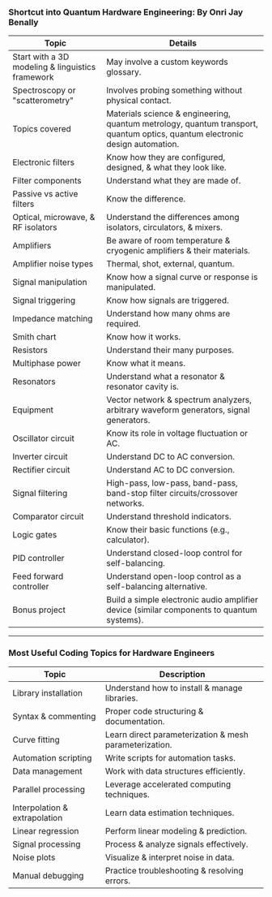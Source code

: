 ### **Shortcut into Quantum Hardware Engineering: By Onri Jay Benally**

| **Topic** | **Details** |
|-----------|-------------|
| Start with a 3D modeling & linguistics framework | May involve a custom keywords glossary. |
| Spectroscopy or "scatterometry" | Involves probing something without physical contact. |
| Topics covered | Materials science & engineering, quantum metrology, quantum transport, quantum optics, quantum electronic design automation. |
| Electronic filters | Know how they are configured, designed, & what they look like. |
| Filter components | Understand what they are made of. |
| Passive vs active filters | Know the difference. |
| Optical, microwave, & RF isolators | Understand the differences among isolators, circulators, & mixers. |
| Amplifiers | Be aware of room temperature & cryogenic amplifiers & their materials. |
| Amplifier noise types | Thermal, shot, external, quantum. |
| Signal manipulation | Know how a signal curve or response is manipulated. |
| Signal triggering | Know how signals are triggered. |
| Impedance matching | Understand how many ohms are required. |
| Smith chart | Know how it works. |
| Resistors | Understand their many purposes. |
| Multiphase power | Know what it means. |
| Resonators | Understand what a resonator & resonator cavity is. |
| Equipment | Vector network & spectrum analyzers, arbitrary waveform generators, signal generators. |
| Oscillator circuit | Know its role in voltage fluctuation or AC. |
| Inverter circuit | Understand DC to AC conversion. |
| Rectifier circuit | Understand AC to DC conversion. |
| Signal filtering | High-pass, low-pass, band-pass, band-stop filter circuits/crossover networks. |
| Comparator circuit | Understand threshold indicators. |
| Logic gates | Know their basic functions (e.g., calculator). |
| PID controller | Understand closed-loop control for self-balancing. |
| Feed forward controller | Understand open-loop control as a self-balancing alternative. |
| Bonus project | Build a simple electronic audio amplifier device (similar components to quantum systems). |

---

### **Most Useful Coding Topics for Hardware Engineers**

| **Topic** | **Description** |
|-----------|-----------------|
| Library installation | Understand how to install & manage libraries. |
| Syntax & commenting | Proper code structuring & documentation. |
| Curve fitting | Learn direct parameterization & mesh parameterization. |
| Automation scripting | Write scripts for automation tasks. |
| Data management | Work with data structures efficiently. |
| Parallel processing | Leverage accelerated computing techniques. |
| Interpolation & extrapolation | Learn data estimation techniques. |
| Linear regression | Perform linear modeling & prediction. |
| Signal processing | Process & analyze signals effectively. |
| Noise plots | Visualize & interpret noise in data. |
| Manual debugging | Practice troubleshooting & resolving errors. |
